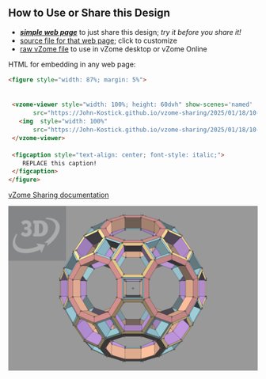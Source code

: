 
## How to Use or Share this Design

 - [***simple web page***](<https://John-Kostick.github.io/vzome-sharing/2025/01/18/10-15-38-Truncated-Icosidodecahedron/>) to just share this design; *try it before you share it!*
 - [source file for that web page](<https://github.com/John-Kostick/vzome-sharing/edit/main/2025/01/18/10-15-38-Truncated-Icosidodecahedron/index.md>); click to customize
 - [raw vZome file](<https://raw.githubusercontent.com/John-Kostick/vzome-sharing/main/2025/01/18/10-15-38-Truncated-Icosidodecahedron/Truncated-Icosidodecahedron.vZome>) to use in vZome desktop or vZome Online
 
 HTML for embedding in any web page:
 ```html
<figure style="width: 87%; margin: 5%">
  
  
  <vzome-viewer style="width: 100%; height: 60dvh" show-scenes='named'
        src="https://John-Kostick.github.io/vzome-sharing/2025/01/18/10-15-38-Truncated-Icosidodecahedron/Truncated-Icosidodecahedron.vZome" >
    <img  style="width: 100%"
        src="https://John-Kostick.github.io/vzome-sharing/2025/01/18/10-15-38-Truncated-Icosidodecahedron/Truncated-Icosidodecahedron.png" >
  </vzome-viewer>

  <figcaption style="text-align: center; font-style: italic;">
     REPLACE this caption!
  </figcaption>
</figure>

 ```

[vZome Sharing documentation](https://vzome.github.io/vzome/sharing.html#how-it-works)

![Image](<Truncated-Icosidodecahedron.png>)

